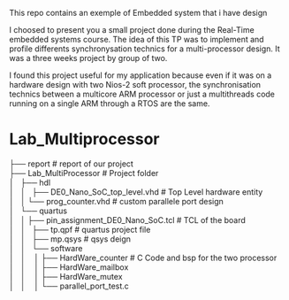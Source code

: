 This repo contains an exemple of Embedded system that i have design 

I choosed to present you a small project done during the Real-Time embedded systems course.
The idea of this TP was to implement and profile differents synchronysation technics for a multi-processor design. 
It was a three weeks project by group of two.

I found this project useful for my application because even if it was on a hardware design with two Nios-2 soft processor, the synchronisation technics between a multicore ARM processor or just a multithreads code running on a single ARM through a RTOS are the same.

# Lab_Multiprocessor
├── report                                      # report of our project <br />
├── Lab_MultiProcessor                          # Project folder<br />
│   ├── hdl <br />
│   │   ├── DE0_Nano_SoC_top_level.vhd         # Top Level hardware entity<br />
│   │   └── prog_counter.vhd                   # custom parallele port design<br />
│   └── quartus <br />
│   │   ├── pin_assignment_DE0_Nano_SoC.tcl    # TCL of the board<br />
│   │   ├── tp.qpf                             # quartus project file<br />
│   │   ├── mp.qsys                            # qsys deign <br />
│   │   └── software<br />
│   │    │   ├── HardWare_counter              # C Code and bsp for the two processor<br />
│   │    │   ├── HardWare_mailbox<br />
│   │    │   ├── HardWare_mutex<br />
│   │    │   └── parallel_port_test.c<br />
